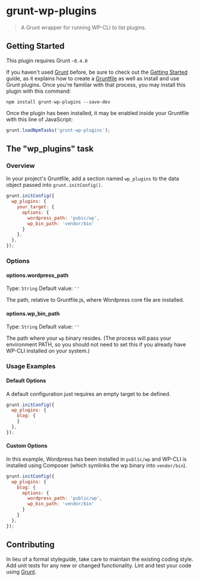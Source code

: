 # grunt-wp-plugins

> A Grunt wrapper for running WP-CLI to list plugins.

## Getting Started
This plugin requires Grunt `~0.4.0`

If you haven't used [Grunt](http://gruntjs.com/) before, be sure to check out the [Getting Started](http://gruntjs.com/getting-started) guide, as it explains how to create a [Gruntfile](http://gruntjs.com/sample-gruntfile) as well as install and use Grunt plugins. Once you're familiar with that process, you may install this plugin with this command:

```shell
npm install grunt-wp-plugins --save-dev
```

Once the plugin has been installed, it may be enabled inside your Gruntfile with this line of JavaScript:

```js
grunt.loadNpmTasks('grunt-wp-plugins');
```

## The "wp_plugins" task

### Overview
In your project's Gruntfile, add a section named `wp_plugins` to the data object passed into `grunt.initConfig()`.

```js
grunt.initConfig({
  wp_plugins: {
    your_target: {
      options: {
        wordpress_path: 'pubic/wp',
        wp_bin_path: 'vendor/bin' 
      }
    },
  },
});
```

### Options

#### options.wordpress_path
Type: `String`
Default value: `''`

The path, relative to Gruntfile.js, where Wordpress core file are installed.

#### options.wp_bin_path
Type: `String`
Default value: `''`

The path where your `wp` binary resides. (The process will pass your environment PATH, so you should not need to set this if you already have WP-CLI installed on your system.)

### Usage Examples

#### Default Options
A default configuration just requires an empty target to be defined.

```js
grunt.initConfig({
  wp_plugins: {
    blog: {
    }
  },
});
```

#### Custom Options
In this example, Wordpress has been installed in `public/wp` and WP-CLI is installed using Composer (which symlinks the wp binary into `vendor/bin`). 

```js
grunt.initConfig({
  wp_plugins: {
    blog: {
      options: {
        wordpress_path: 'public/wp',
        wp_bin_path: 'vendor/bin'
      }
    }
  },
});
```

## Contributing
In lieu of a formal styleguide, take care to maintain the existing coding style. Add unit tests for any new or changed functionality. Lint and test your code using [Grunt](http://gruntjs.com/).

